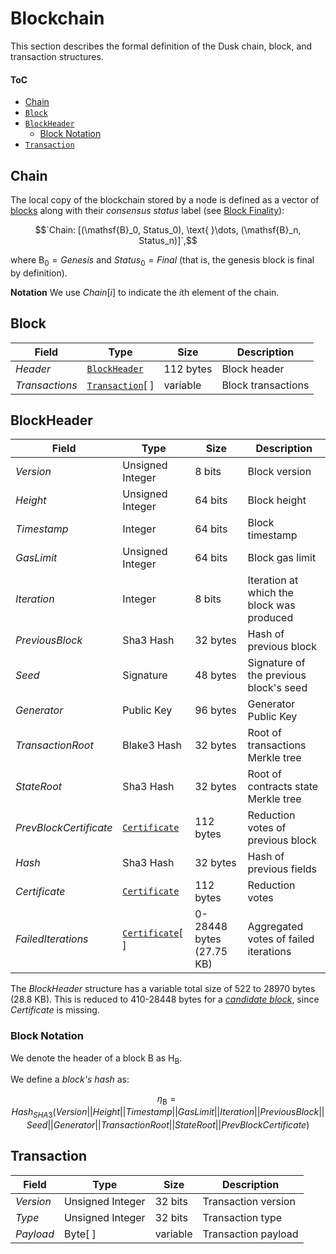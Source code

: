 # Blockchain
This section describes the formal definition of the Dusk chain, block, and transaction structures.

#### ToC
- [Chain](#chain)
- [`Block`](#block)
- [`BlockHeader`](#blockheader)
  - [Block Notation](#block-notation)
- [`Transaction`](#transaction)

## Chain
<!-- DOING -->
<!-- TODO?: Define ChainBlock or LocalBlock structure (Block, label) -->
The local copy of the blockchain stored by a node is defined as a vector of [blocks](#block) along with their *consensus status* label (see [Block Finality][bf]):


$$`Chain: [(\mathsf{B}_0, Status_0), \text{ }\dots, (\mathsf{B}_n, Status_n)]`,$$

where $\mathsf{B}_0 = Genesis$ and $Status_0 = Final$ (that is, the genesis block is final by definition).

**Notation**
We use $Chain[i]$ to indicate the $i$th element of the chain.

<!-- TODO: define Genesis and Tip here -->

## Block

| Field            | Type             | Size      | Description        |
|------------------|------------------|-----------|--------------------|
| $Header$         | [`BlockHeader`][bh]    | 112 bytes | Block header       |
| $Transactions$   | [`Transaction`][tx][ ] | variable  | Block transactions |

## BlockHeader

| Field                  | Type                   | Size       | Description                               |
|------------------------|------------------------|------------|-------------------------------------------|
| $Version$              | Unsigned Integer       | 8 bits     | Block version                             |
| $Height$               | Unsigned Integer       | 64 bits    | Block height                              |
| $Timestamp$            | Integer                | 64 bits    | Block timestamp                           |
| $GasLimit$             | Unsigned Integer       | 64 bits    | Block gas limit                           |
| $Iteration$            | Integer                | 8 bits     | Iteration at which the block was produced |
| $PreviousBlock$        | Sha3 Hash              | 32 bytes   | Hash of previous block                    |
| $Seed$                 | Signature              | 48 bytes   | Signature of the previous block's seed    |
| $Generator$            | Public Key             | 96 bytes   | Generator Public Key                      |
| $TransactionRoot$      | Blake3 Hash            | 32 bytes   | Root of transactions Merkle tree          |
| $StateRoot$            | Sha3 Hash              | 32 bytes   | Root of contracts state Merkle tree       |
| $PrevBlockCertificate$ | [`Certificate`][cert]    | 112 bytes  | Reduction votes of previous block         |
| $Hash$                 | Sha3 Hash              | 32 bytes   | Hash of previous fields                   |
| $Certificate$          | [`Certificate`][cert]    | 112 bytes  | Reduction votes                           |
| $FailedIterations$     | [`Certificate`][cert][ ] | 0-28448 bytes (27.75 KB) | Aggregated votes of failed iterations |

The $BlockHeader$ structure has a variable total size of 522 to 28970 bytes (28.8 KB).
This is reduced to 410-28448 bytes for a [*candidate block*][cb], since $Certificate$ is missing.

### Block Notation
We denote the header of a block $\mathsf{B}$ as $\mathsf{H_B}$.

We define a *block's hash* as:

<!-- TODO: define \eta as function: \eta(B) -->
$$\eta_\mathsf{B} = Hash_{SHA3}(Version||Height||Timestamp||GasLimit||Iteration||PreviousBlock||Seed||Generator||TransactionRoot||StateRoot||PrevBlockCertificate)$$

<!-- TODO: define block's round and iteration: r_{\mathsf{B}^p},s_{\mathsf{B}^p} -->

## Transaction

| Field     | Type    | Size      | Description         |
|-----------|---------|-----------|---------------------|
| $Version$ | Unsigned Integer    | 32 bits   | Transaction version |
| $Type$    | Unsigned Integer    | 32 bits   | Transaction type    |
| $Payload$ | Byte[ ] | variable  | Transaction payload |

<!------------------------- LINKS ------------------------->
[b]:  #block
[bh]: #blockheader
[c]:  #chain
[tx]: #transaction

<!-- Chain Management -->
[bf]: https://github.com/dusk-network/dusk-protocol/tree/main/consensus/chain-management/README.md#block-finality
<!-- Consensus -->
[cb]: https://github.com/dusk-network/dusk-protocol/tree/main/consensus/README.md#candidate-block
<!-- TODO -->
[cs]: https://github.com/dusk-network/dusk-protocol/tree/main/consensus/README.md#consensus-status
<!-- Reduction -->
[sv]: https://github.com/dusk-network/dusk-protocol/tree/main/consensus/reduction/README.md#stepvotes
<!-- Ratification -->
[cert]: https://github.com/dusk-network/dusk-protocol/tree/main/consensus/ratification#certificate